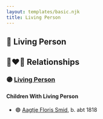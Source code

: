 ```yaml
---
layout: templates/basic.njk
title: Living Person
---
```

## 🔵 Living Person

## 👩‍❤️‍👨 Relationships

### 🟣 [Living Person](/people/8/87985942)

#### Children With Living Person
* 🟣 [Aagtje Floris Smid](/people/7/7377611), b. abt 1818